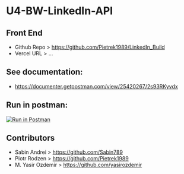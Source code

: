 # U4-BW-LinkedIn-API

## Front End

- Github Repo > https://github.com/Pietrek1989/LinkedIn_Build
- Vercel URL > ...

## See documentation:

- https://documenter.getpostman.com/view/25420267/2s93RKyvdx

## Run in postman:

[![Run in Postman](https://run.pstmn.io/button.svg)](https://app.getpostman.com/run-collection/25420267-1d1324c2-0a36-4a9a-ab85-10f31bf2f405?action=collection%2Ffork&collection-url=entityId%3D25420267-1d1324c2-0a36-4a9a-ab85-10f31bf2f405%26entityType%3Dcollection%26workspaceId%3D190f09f5-0111-4d2a-92ae-7762917d4c51)

## Contributors

- Sabin Andrei > https://github.com/Sabin789
- Piotr Rodzen > https://github.com/Pietrek1989
- M. Yasir Ozdemir > https://github.com/yasirozdemir
